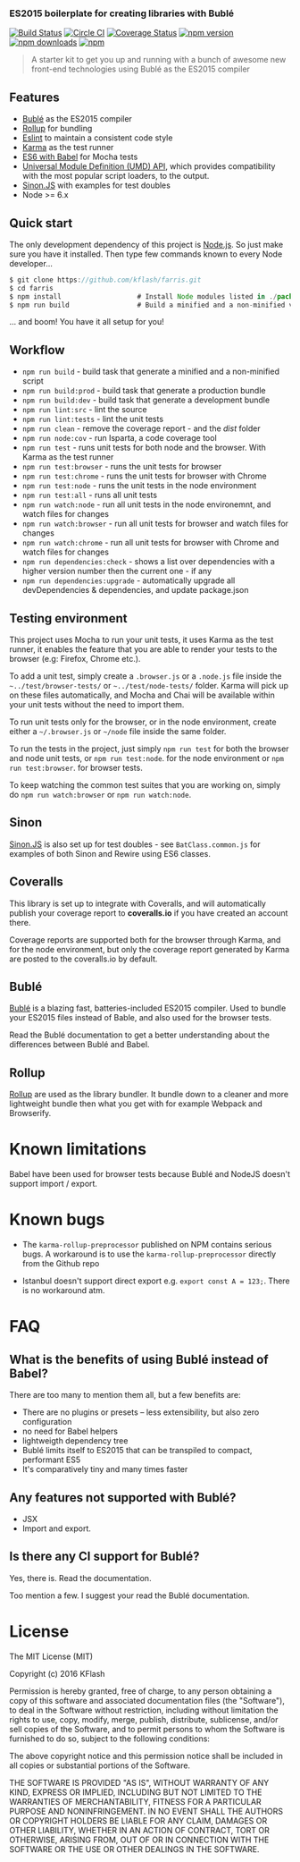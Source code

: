 ### ES2015 boilerplate for creating libraries with Bublé

[![Build Status](https://travis-ci.org/Kflash/farris.svg?branch=master)](https://travis-ci.org/Kflash/farris)
[![Circle CI](https://circleci.com/gh/Kflash/farris/tree/master.svg?style=svg)](https://circleci.com/gh/Kflash/farris/tree/master)
[![Coverage Status](https://coveralls.io/repos/github/Kflash/farris/badge.svg?branch=master)](https://coveralls.io/github/Kflash/farris?branch=master)
[![npm version](https://badge.fury.io/js/farris.svg)](https://badge.fury.io/js/farris)
[![npm downloads](https://img.shields.io/npm/dm/farris.svg)](https://www.npmjs.org/package/farris)
[![npm](https://img.shields.io/npm/l/express.svg?style=flat-square)](https://github.com/kflash/farris/blob/master/LICENSE.md)


> A starter kit to get you up and running with a bunch of awesome new front-end technologies using Bublé as the ES2015 compiler

## Features

* [Bublé](https://gitlab.com/Rich-Harris/buble) as the ES2015 compiler
* [Rollup](http://rollupjs.org/) for bundling
* [Eslint](http://eslint.org/) to maintain a consistent code style
* [Karma](http://karma-runner.github.io/0.13/index.html) as the test runner
* [ES6 with Babel](http://babeljs.io/) for Mocha tests
* [Universal Module Definition (UMD) API](https://github.com/umdjs/umd), which provides compatibility with the most popular script loaders, to the output.
* [Sinon.JS](http://sinonjs.org/) with examples for test doubles
* Node >= 6.x

## Quick start

The only development dependency of this project is [Node.js](https://nodejs.org/en/). So just make sure you have it installed. Then type few commands known to every Node developer...

```js
$ git clone https://github.com/kflash/farris.git
$ cd farris
$ npm install                   # Install Node modules listed in ./package.json
$ npm run build                 # Build a minified and a non-minified version of the library
```

... and boom! You have it all setup for you!

## Workflow

* `npm run build` - build task that generate a minified and a non-minified script
* `npm run build:prod` - build task that generate a production bundle
* `npm run build:dev` - build task that generate a development bundle
* `npm run lint:src` - lint the source
* `npm run lint:tests` - lint the unit tests
* `npm run clean` - remove the coverage report - and the *dist* folder
* `npm run node:cov` - run Isparta, a code coverage tool
* `npm run test` - runs unit tests for both node and the browser. With Karma as the test runner
* `npm run test:browser` - runs the unit tests for browser
* `npm run test:chrome` - runs the unit tests for browser with Chrome
* `npm run test:node` - runs the unit tests in the node environment
* `npm run test:all` - runs all unit tests
* `npm run watch:node` - run all unit tests in the node environemnt, and watch files for changes
* `npm run watch:browser` - run all unit tests for browser and watch files for changes
* `npm run watch:chrome` - run all unit tests for browser with Chrome and watch files for changes
* `npm run dependencies:check` - shows a list over dependencies with a higher version number then the current one - if any
* `npm run dependencies:upgrade` - automatically upgrade all devDependencies & dependencies, and update package.json

## Testing environment

This project uses Mocha to run your unit tests, it uses Karma as the test runner, it enables the feature that you are able to render your tests to the browser (e.g: Firefox, Chrome etc.).

To add a unit test, simply create a `.browser.js` or a `.node.js` file inside the `~../test/browser-tests/` or `~../test/node-tests/` folder. Karma will pick up on these files automatically, and Mocha and Chai will be available within your unit tests without the need to import them.

To run unit tests only for the browser, or in the node environment, create either a `~/.browser.js` or `~/node` file inside the same folder.

To run the tests in the project, just simply `npm run test` for both the browser and node unit tests, or `npm run test:node`. for the node environment or `npm run test:browser`. for browser tests.

To keep watching the common test suites that you are working on, simply do `npm run watch:browser` or `npm run watch:node`.

## Sinon

[Sinon.JS](http://sinonjs.org/) is also set up for test doubles - see `BatClass.common.js` for examples of both Sinon and Rewire using ES6 classes.

## Coveralls

This library is set up to integrate with Coveralls, and will automatically publish your coverage report to **coveralls.io** if you have created an account there.

Coverage reports are supported both for the browser through Karma, and for the node environment, but only the coverage report generated by Karma are posted to the coveralls.io by default.

## Bublé

[Bublé](https://gitlab.com/Rich-Harris/buble) is a blazing fast, batteries-included ES2015 compiler. Used to bundle your ES2015 files instead of Bable, and also used for the browser tests.

Read the Bublé documentation to get a better understanding about the differences between Bublé and Babel.

## Rollup

[Rollup](http://rollupjs.org/) are used as the library bundler. It bundle down to a cleaner and more lightweight bundle then what you get with for example Webpack and Browserify.

# Known limitations

Babel have been used for browser tests because Bublé and NodeJS doesn't support import / export.

# Known bugs

- The `karma-rollup-preprocessor` published on NPM contains serious bugs. A workaround is to use the `karma-rollup-preprocessor` directly from the Github repo

- Istanbul doesn't support direct export e.g. `export const A = 123;`. There is no workaround atm.

# FAQ

## What is the benefits of using Bublé instead of Babel?

There are too many to mention them all, but a few benefits are:

- There are no plugins or presets – less extensibility, but also zero configuration
- no need for Babel helpers
- lightweigth dependency tree
- Bublé limits itself to ES2015 that can be transpiled to compact, performant ES5
- It's comparatively tiny and many times faster

## Any features not supported with Bublé?

- JSX
- Import and export.

## Is there any CI support for Bublé?

Yes, there is. Read the documentation.

Too mention a few. I suggest your read the Bublé documentation.

# License

The MIT License (MIT)

Copyright (c) 2016 KFlash

Permission is hereby granted, free of charge, to any person obtaining a copy of this software and associated documentation files (the "Software"), to deal in the 
Software without restriction, including without limitation the rights to use, copy, modify, merge, publish, distribute, sublicense, and/or sell copies of the Software, 
and to permit persons to whom the Software is furnished to do so, subject to the following conditions:

The above copyright notice and this permission notice shall be included in all copies or substantial portions of the Software.

THE SOFTWARE IS PROVIDED "AS IS", WITHOUT WARRANTY OF ANY KIND, EXPRESS OR IMPLIED, INCLUDING BUT NOT LIMITED TO THE WARRANTIES OF MERCHANTABILITY, FITNESS FOR A 
PARTICULAR PURPOSE AND NONINFRINGEMENT. IN NO EVENT SHALL THE AUTHORS OR COPYRIGHT HOLDERS BE LIABLE FOR ANY CLAIM, DAMAGES OR OTHER LIABILITY, WHETHER IN AN ACTION 
OF CONTRACT, TORT OR OTHERWISE, ARISING FROM, OUT OF OR IN CONNECTION WITH THE SOFTWARE OR THE USE OR OTHER DEALINGS IN THE SOFTWARE.
